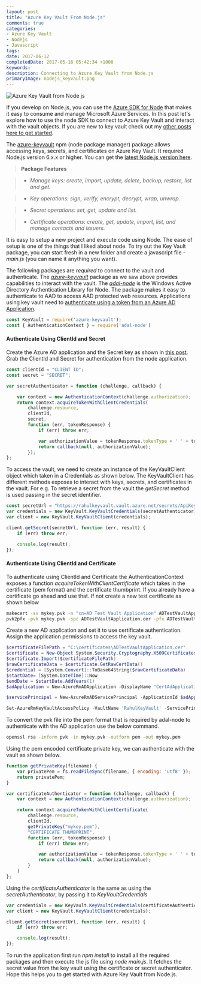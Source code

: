 ```yaml
---
layout: post
title: "Azure Key Vault From Node.js"
comments: true
categories: 
- Azure Key Vault
- Nodejs
- Javascript
tags: 
date: 2017-06-12
completedDate: 2017-05-16 05:42:34 +1000
keywords: 
description: Connecting to Azure Key Vault from Node.js
primaryImage: nodejs_keyvault.png
---
```


<img src="{{site.images_root}}/nodejs_keyvault.png" alt="Azure Key Vault from Node js" class="center" />

If you develop on Node.js, you can use the [Azure SDK for Node](https://github.com/Azure/azure-sdk-for-node) that makes it easy to consume and manage Microsoft Azure Services. In this post let's explore how to use the node SDK to connect to Azure Key Vault and interact with the vault objects. If you are new to key vault check out my [other posts here to get started](http://www.rahulpnath.com/blog/category/azure-key-vault/).

The [azure-keyvault](https://www.npmjs.com/package/azure-keyvault) npm (node package manager) package allows accessing keys, secrets, and certificates on Azure Key Vault. It required Node.js version 6.x.x or higher. You can get the [latest Node.js version here](https://nodejs.org/en/).

> **Package Features**

> - *Manage keys: create, import, update, delete, backup, restore, list and get.*

> - *Key operations: sign, verify, encrypt, decrypt, wrap, unwrap.*

> - *Secret operations: set, get, update and list.*

> - *Certificate operations: create, get, update, import, list, and manage contacts and issuers.*

It is easy to setup a new project and execute code using Node. The ease of setup is one of the things that I liked about node. To try out the Key Vault package, you can start fresh in a new folder and create a javascript file - *main.js* (you can name it anything you want). 

The following packages are *required* to connect to the vault and authenticate. The *[azure-keyvault](https://www.npmjs.com/package/azure-keyvault)* package as we saw above provides capabilities to interact with the vault. The [*adal-node*](https://www.npmjs.com/package/adal-node) is the Windows Active Directory Authentication Library for Node. The package makes it easy to authenticate to AAD to access AAD protected web resources. Applications using key vault need to [authenticate using a token from an Azure AD Application](http://www.rahulpnath.com/blog/authenticating-a-client-application-with-azure-key-vault/).

``` js
const KeyVault = require('azure-keyvault');
const { AuthenticationContext } = require('adal-node')
```

#### **Authenticate Using ClientId and Secret**

Create the Azure AD application and the Secret key as shown in [this post](http://www.rahulpnath.com/blog/authenticating-a-client-application-with-azure-key-vault/). Grab the ClientId and Secret for authentication from the node application. 

``` js
const clientId = "CLIENT ID";
const secret = "SECRET";

var secretAuthenticator = function (challenge, callback) {

    var context = new AuthenticationContext(challenge.authorization);
    return context.acquireTokenWithClientCredentials(
        challenge.resource,
        clientId,
        secret,
        function (err, tokenResponse) {
            if (err) throw err;

            var authorizationValue = tokenResponse.tokenType + ' ' + tokenResponse.accessToken;
            return callback(null, authorizationValue);
        });
};
```

To access the vault, we need to create an instance of the KeyVaultClient object which taken in a Credentials as shown below. The KeyVaultClient has different methods exposes to interact with keys, secrets, and certificates in the vault. For e.g. To retrieve a secret from the vault the *getSecret* method is used passing in the secret identifier.

``` js
const secretUrl = "https://rahulkeyvault.vault.azure.net/secrets/ApiKey/b56396d7a46f4f848481de2e149ef069";
var credentials = new KeyVault.KeyVaultCredentials(secretAuthenticator);
var client = new KeyVault.KeyVaultClient(credentials);

client.getSecret(secretUrl, function (err, result) {
    if (err) throw err;

    console.log(result);
});
```

#### **Authenticate Using ClientId and Certificate**

To authenticate using ClientId and Certificate the AuthenticationContext exposes a function *acquireTokenWithClientCertificate* which takes in the certificate (pem format) and the certificate thumbprint. If you already have a certificate go ahead and use that. If not create a new test certificate as shown below

``` bash
makecert -sv mykey.pvk -n "cn=AD Test Vault Application" ADTestVaultApplication.cer -b 03/03/2017 -e 06/05/2018 -r
pvk2pfx -pvk mykey.pvk -spc ADTestVaultApplication.cer -pfx ADTestVaultApplication.pfx -po test
```

Create a new AD application and set it to use certificate authentication. Assign the application permissions to access the key vault.

``` powershell
$certificateFilePath = "C:\certificates\ADTestVaultApplication.cer"
$certificate = New-Object System.Security.Cryptography.X509Certificates.X509Certificate2
$certificate.Import($certificateFilePath)
$rawCertificateData = $certificate.GetRawCertData()
$credential = [System.Convert]::ToBase64String($rawCertificateData)
$startDate= [System.DateTime]::Now
$endDate = $startDate.AddYears(1)
$adApplication = New-AzureRmADApplication -DisplayName "CertAdApplication" -HomePage  "http://www.test.com" -IdentifierUris "http://www.test.com" -CertValue $credential  -StartDate $startDate -EndDate $endDate

$servicePrincipal = New-AzureRmADServicePrincipal -ApplicationId $adApplication.ApplicationId

Set-AzureRmKeyVaultAccessPolicy -VaultName 'RahulKeyVault' -ServicePrincipalName $servicePrincipal.ServicePrincipalNames[0] -PermissionsToSecrets all -PermissionToKeys all 
```
To convert the pvk file into the pem format that is required by adal-node to authenticate with the AD application use the below command.

``` bash
openssl rsa -inform pvk -in mykey.pvk -outform pem -out mykey.pem
```

Using the pem encoded certificate private key, we can authenticate with the vault as shown below.

``` js
function getPrivateKey(filename) {
    var privatePem = fs.readFileSync(filename, { encoding: 'utf8' });
    return privatePem;
}

var certificateAuthenticator = function (challenge, callback) {
    var context = new AuthenticationContext(challenge.authorization);

    return context.acquireTokenWithClientCertificate(
        challenge.resource,
        clientId,
        getPrivateKey("mykey.pem"),
        "CERTIFICATE THUMBPRINT",
        function (err, tokenResponse) {
            if (err) throw err;

            var authorizationValue = tokenResponse.tokenType + ' ' + tokenResponse.accessToken;
            return callback(null, authorizationValue);
        }
    )
};
```

Using the *certificateAuthenticator* is the same as using the *secretAuthenticator*, by passing it to *KeyVaultCredentials*

``` js
var credentials = new KeyVault.KeyVaultCredentials(certificateAuthenticator);
var client = new KeyVault.KeyVaultClient(credentials);

client.getSecret(secretUrl, function (err, result) {
    if (err) throw err;

    console.log(result);
});
```

To run the application first run *npm install* to install all the required packages and then execute the js file using *node main.js*. It fetches the secret value from the key vault using the certificate or secret authenticator. Hope this helps you to get started with Azure Key Vault from Node.js.